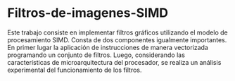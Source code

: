 # Filtros-de-imagenes-SIMD
Este trabajo consiste en implementar filtros gráficos utilizando el modelo de procesamiento SIMD. Consta de dos componentes igualmente importantes. En primer lugar la aplicación de instrucciones de manera vectorizada programando un conjunto de filtros. Luego, considerando las caracterı́sticas de microarquitectura del procesador, se realiza un análisis experimental del funcionamiento de los filtros.
